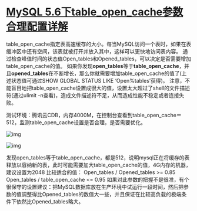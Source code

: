 # [MySQL 5.6下table_open_cache参数合理配置详解](https://www.cnblogs.com/fjping0606/p/6531292.html)



table_open_cache指定表高速缓存的大小。每当MySQL访问一个表时，如果在表缓冲区中还有空间，该表就被打开并放入其中，这样可以更快地访问表内容。
通过检查峰值时间的状态值Open_tables和Opened_tables，可以决定是否需要增加table_open_cache的值。
如果你发现**open_tables**等于**table_open_cache**，并且**opened_tables**在不断增长，那么你就需要增加table_open_cache的值了(上述状态值可通过SHOW GLOBAL STATUS LIKE ‘Open%tables’获得)。
注意，不能盲目地把table_open_cache设置成很大的值，设置太大超过了shell的文件描述符(通过ulimit -n查看)，造成文件描述符不足，从而造成性能不稳定或者连接失败。

测试环境：腾讯云CDB，内存4000M，在控制台查看到table_open_cache＝512，监测table_open_cache设置是否合理，是否需要优化。

![img](https://images2015.cnblogs.com/blog/743229/201703/743229-20170310161408139-418833534.jpg)

![img](https://images2015.cnblogs.com/blog/743229/201703/743229-20170310161551186-593451714.jpg)

发现open_tables等于table_open_cache，都是512，说明mysql正在将缓存的表释放以容纳新的表，此时可能需要加大table_open_cache的值，4G内存的机器，建议设置为2048
比较适合的值：
Open_tables / Opened_tables >= 0.85
Open_tables / table_open_cache <= 0.95
如果对此参数的把握不是很准，有个很保守的设置建议：把MySQL数据库放在生产环境中试运行一段时间，然后把参数的值调整得比Opened_tables的数值大一些，并且保证在比较高负载的极端条件下依然比Opened_tables略大。
